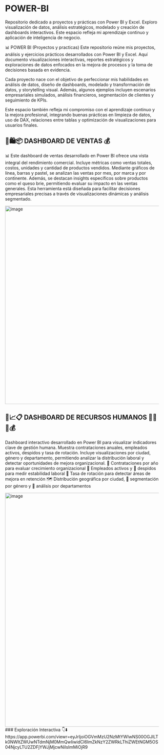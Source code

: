 # POWER-BI
Repositorio dedicado a proyectos y prácticas con Power BI y Excel. Exploro visualización de datos, análisis estratégicos, modelado y creación de dashboards interactivos. Este espacio refleja mi aprendizaje continuo y aplicación de inteligencia de negocio.

📊 POWER BI (Proyectos y practicas)
Este repositorio reúne mis proyectos, análisis y ejercicios prácticos desarrollados con Power BI y Excel. Aquí documento visualizaciones interactivas, reportes estratégicos y exploraciones de datos enfocados en la mejora de procesos y la toma de decisiones basada en evidencia.

Cada proyecto nace con el objetivo de perfeccionar mis habilidades en análisis de datos, diseño de dashboards, modelado y transformación de datos, y storytelling visual. Además, algunos ejemplos incluyen escenarios empresariales simulados, análisis financieros, segmentación de clientes y seguimiento de KPIs.

Este espacio también refleja mi compromiso con el aprendizaje continuo y la mejora profesional, integrando buenas prácticas en limpieza de datos, uso de DAX, relaciones entre tablas y optimización de visualizaciones para usuarios finales.


## 🧾🛍️📦 DASHBOARD DE VENTAS 💰
📊 Este dashboard de ventas desarrollado en Power BI ofrece una vista integral del rendimiento comercial. Incluye métricas como ventas totales, costos, unidades y cantidad de productos vendidos. Mediante gráficos de línea, barras y pastel, se analizan las ventas por mes, por marca y por continente. Además, se destacan insights específicos sobre productos como el queso brie, permitiendo evaluar su impacto en las ventas generales. Esta herramienta está diseñada para facilitar decisiones empresariales precisas a través de visualizaciones dinámicas y análisis segmentado.

<img width="1162" height="650" alt="image" src="https://github.com/user-attachments/assets/fdbe349d-466e-49b3-b521-69cbf5a4de0c" />


## 👥📈📋 DASHBOARD DE RECURSOS HUMANOS  🧑‍💼🏢💰
Dashboard interactivo desarrollado en Power BI para visualizar indicadores clave de gestión humana. Muestra contrataciones anuales, empleados activos, despidos y tasa de rotación. Incluye visualizaciones por ciudad, género y departamento, permitiendo analizar la distribución laboral y detectar oportunidades de mejora organizacional.
📅 Contrataciones por año para evaluar crecimiento organizacional
👥 Empleados activos y 🛑 despidos para medir estabilidad laboral
🔄 Tasa de rotación para detectar áreas de mejora en retención
🗺️ Distribución geográfica por ciudad, 🧬 segmentación por género y 🧩 análisis por departamentos

<img width="1365" height="767" alt="image" src="https://github.com/user-attachments/assets/8d580315-e469-4590-9a03-f48e5e6f71f8" />
### Exploración Interactiva 👇⬇️
https://app.powerbi.com/viewr=eyJrIjoiOGVmMzU2NzMtYWIwNS00OGJlLTk0NWItZWUwNTdmNjM0MmQwIiwidCI6ImZkNzY2ZWRkLThiZWEtNGM5OS04NjcyLTU2ZDFjYWJjMjcwNiIsImMiOjR9


